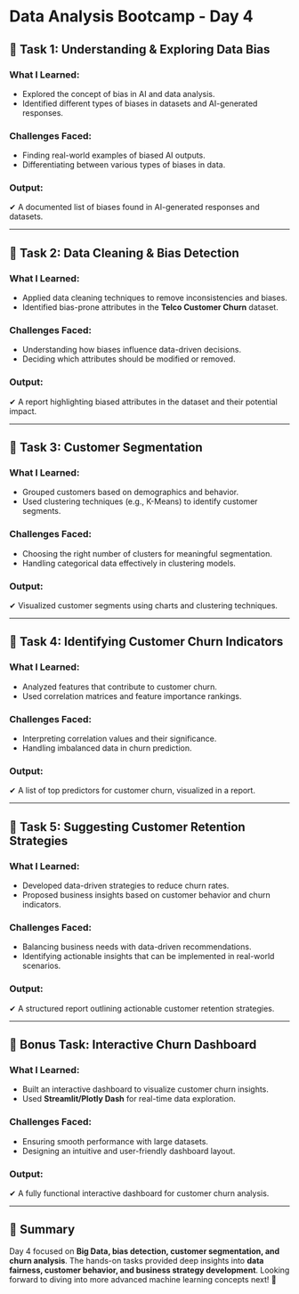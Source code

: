 # Data Analysis Bootcamp - Day 4

## **📖 Task 1: Understanding & Exploring Data Bias**
### **What I Learned:**
- Explored the concept of bias in AI and data analysis.
- Identified different types of biases in datasets and AI-generated responses.

### **Challenges Faced:**
- Finding real-world examples of biased AI outputs.
- Differentiating between various types of biases in data.

### **Output:**
✔ A documented list of biases found in AI-generated responses and datasets.

---

## **📖 Task 2: Data Cleaning & Bias Detection**
### **What I Learned:**
- Applied data cleaning techniques to remove inconsistencies and biases.
- Identified bias-prone attributes in the **Telco Customer Churn** dataset.

### **Challenges Faced:**
- Understanding how biases influence data-driven decisions.
- Deciding which attributes should be modified or removed.

### **Output:**
✔ A report highlighting biased attributes in the dataset and their potential impact.

---

## **📖 Task 3: Customer Segmentation**
### **What I Learned:**
- Grouped customers based on demographics and behavior.
- Used clustering techniques (e.g., K-Means) to identify customer segments.

### **Challenges Faced:**
- Choosing the right number of clusters for meaningful segmentation.
- Handling categorical data effectively in clustering models.

### **Output:**
✔ Visualized customer segments using charts and clustering techniques.

---

## **📖 Task 4: Identifying Customer Churn Indicators**
### **What I Learned:**
- Analyzed features that contribute to customer churn.
- Used correlation matrices and feature importance rankings.

### **Challenges Faced:**
- Interpreting correlation values and their significance.
- Handling imbalanced data in churn prediction.

### **Output:**
✔ A list of top predictors for customer churn, visualized in a report.

---

## **📖 Task 5: Suggesting Customer Retention Strategies**
### **What I Learned:**
- Developed data-driven strategies to reduce churn rates.
- Proposed business insights based on customer behavior and churn indicators.

### **Challenges Faced:**
- Balancing business needs with data-driven recommendations.
- Identifying actionable insights that can be implemented in real-world scenarios.

### **Output:**
✔ A structured report outlining actionable customer retention strategies.

---

## **📖 Bonus Task: Interactive Churn Dashboard**
### **What I Learned:**
- Built an interactive dashboard to visualize customer churn insights.
- Used **Streamlit/Plotly Dash** for real-time data exploration.

### **Challenges Faced:**
- Ensuring smooth performance with large datasets.
- Designing an intuitive and user-friendly dashboard layout.

### **Output:**
✔ A fully functional interactive dashboard for customer churn analysis.

---

## **🔔 Summary**
Day 4 focused on **Big Data, bias detection, customer segmentation, and churn analysis**. The hands-on tasks provided deep insights into **data fairness, customer behavior, and business strategy development**. Looking forward to diving into more advanced machine learning concepts next! 🚀


